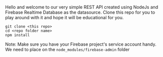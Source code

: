 Hello and welcome to our very simple REST API created using NodeJs and Firebase Realtime Database as the datasource. Clone this repo for you to play around with it and hope it will be educational for you.

```
git clone <this repo>
cd <repo folder name>
npm install
```

Note: Make sure you have your Firebase project's service account handy. We need to place on the <code>node_modules/firebase-admin</code> folder
